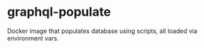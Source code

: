 # graphql-populate
Docker image that populates database using scripts, all loaded via environment vars.
